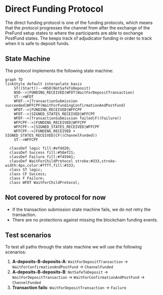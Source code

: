 # Direct Funding Protocol

The direct funding protocol is one of the funding protocols, which means that the protocol progresses the channel from after the exchange of the PreFund setup states to where the participants are able to exchange PostFund states. The keeps track of adjudicator funding in order to track when it is safe to deposit funds.

## State Machine

The protocol implements the following state machine:

```mermaid
graph TD
linkStyle default interpolate basis
    ST((Start))-->NSD(NotSafeToDeposit)
    NSD-->|FUNDING_RECEIVED|WFDT(WaitForDepositTransaction)
    ST-->WFDT
    WFDT-->|TransactionSubmission succeeded|WFFCPF(WaitForFundingConfirmationAndPostFund)
    WFDT-->|FUNDING_RECEIVED|WFFCPF
    WFDT-->|SIGNED_STATES_RECEIVED|WFFCPF
    WFDT-->|TransactionSubmission failed|F((Failure))
    WFFCPF-->|FUNDING_RECEIVED|WFFCPF
    WFFCPF-->|SIGNED_STATES_RECEIVED|WFFCPF
    WFFCPF-->|FUNDING_RECEIVED + SIGNED_STATES_RECEIVED|CF((ChannelFunded))
    ST-->WFFCPF

  classDef logic fill:#efdd20;
  classDef Success fill:#58ef21;
  classDef Failure fill:#f45941;
  classDef WaitForChildProtocol stroke:#333,stroke-width:4px,color:#ffff,fill:#333;
  class ST logic;
  class CF Success;
  class F Failure;
  class WFDT WaitForChildProtocol;
```

## Not covered by protocol for now

- If the transaction submission state machine fails, we do not retry the transaction.
- There are no protections against missing the blockchain funding events.

## Test scenarios

To test all paths through the state machine we will use the following scenarios:

1. **A-deposits-B-deposits-A**: `WaitForDepositTransaction` -> `WaitForConfirmationAndPostFund` -> `ChannelFunded`
2. **A-deposits-B-deposits-B**: `NotSafeToDeposit` -> `WaitForDepositTransaction` -> `WaitForConfirmationAndPostFund` -> `ChannelFunded`
3. **Transaction fails**: `WaitForDepositTransaction` -> `Failure`
